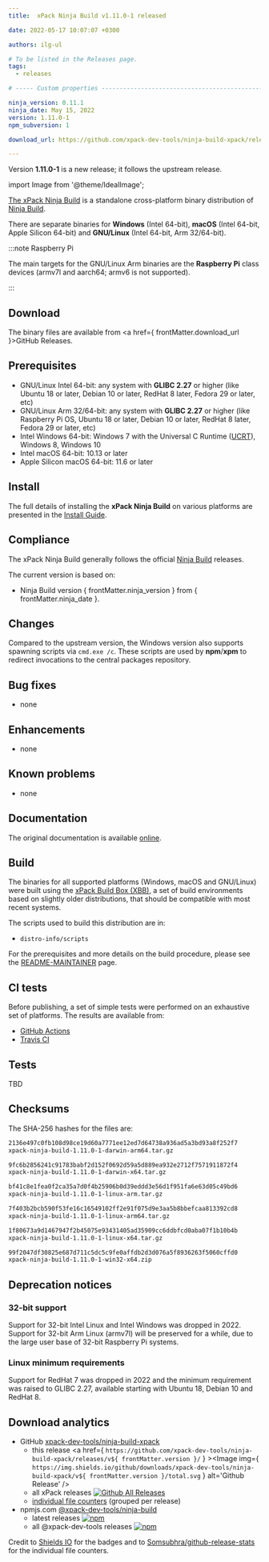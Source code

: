 ```yaml
---
title:  xPack Ninja Build v1.11.0-1 released

date: 2022-05-17 10:07:07 +0300

authors: ilg-ul

# To be listed in the Releases page.
tags:
  - releases

# ----- Custom properties -----------------------------------------------------

ninja_version: 0.11.1
ninja_date: May 15, 2022
version: 1.11.0-1
npm_subversion: 1

download_url: https://github.com/xpack-dev-tools/ninja-build-xpack/releases/tag/v1.11.0-1/

---
```


Version **1.11.0-1** is a new release; it follows the upstream release.

<!-- truncate -->

import Image from '@theme/IdealImage';

[The xPack Ninja Build](https://xpack-dev-tools.github.io/ninja-build-xpack)
is a standalone cross-platform binary distribution of
[Ninja Build](https://ninja-build.org).

There are separate binaries for **Windows** (Intel 64-bit),
**macOS** (Intel 64-bit, Apple Silicon 64-bit)
and **GNU/Linux** (Intel 64-bit, Arm 32/64-bit).

:::note Raspberry Pi

The main targets for the GNU/Linux Arm
binaries are the **Raspberry Pi** class devices (armv7l and aarch64;
armv6 is not supported).

:::

## Download

The binary files are available from <a href={ frontMatter.download_url }>GitHub Releases</a>.

## Prerequisites

- GNU/Linux Intel 64-bit: any system with **GLIBC 2.27** or higher
  (like Ubuntu 18 or later, Debian 10 or later, RedHat 8 later,
  Fedora 29 or later, etc)
- GNU/Linux Arm 32/64-bit: any system with **GLIBC 2.27** or higher
  (like Raspberry Pi OS, Ubuntu 18 or later, Debian 10 or later, RedHat 8 later,
  Fedora 29 or later, etc)
- Intel Windows 64-bit: Windows 7 with the Universal C Runtime
  ([UCRT](https://support.microsoft.com/en-us/topic/update-for-universal-c-runtime-in-windows-c0514201-7fe6-95a3-b0a5-287930f3560c)),
  Windows 8, Windows 10
- Intel macOS 64-bit: 10.13 or later
- Apple Silicon macOS 64-bit: 11.6 or later

## Install

The full details of installing the **xPack Ninja Build** on various platforms
are presented in the [Install Guide](/docs/install/).

## Compliance

The xPack Ninja Build generally follows the official
[Ninja Build](https://ninja-build.org) releases.

The current version is based on:

- Ninja Build version { frontMatter.ninja_version }
from { frontMatter.ninja_date }.

## Changes

Compared to the upstream version, the Windows version also supports
spawning scripts via `cmd.exe /c`. These scripts are used by **npm**/**xpm**
to redirect invocations to the central packages repository.

## Bug fixes

- none

## Enhancements

- none

## Known problems

- none

## Documentation

The original documentation is available
[online](https://ninja-build.org/manual.html).

## Build

The binaries for all supported platforms
(Windows, macOS and GNU/Linux) were built using the
[xPack Build Box (XBB)](https://xpack.github.io/xbb/), a set
of build environments based on slightly older distributions, that should be
compatible with most recent systems.

The scripts used to build this distribution are in:

- `distro-info/scripts`

For the prerequisites and more details on the build procedure, please see the
[README-MAINTAINER](https://github.com/xpack-dev-tools/ninja-build-xpack/blob/xpack/README-MAINTAINER.md) page.

## CI tests

Before publishing, a set of simple tests were performed on an exhaustive
set of platforms. The results are available from:

- [GitHub Actions](https://github.com/xpack-dev-tools/ninja-build-xpack/actions/)
- [Travis CI](https://app.travis-ci.com/github/xpack-dev-tools/ninja-build-xpack/builds/)

## Tests

TBD

## Checksums

The SHA-256 hashes for the files are:

```txt
2136e497c0fb108d98ce19d60a7771ee12ed7d64738a936ad5a3bd93a8f252f7
xpack-ninja-build-1.11.0-1-darwin-arm64.tar.gz

9fc6b2856241c91783babf2d152f0692d59a5d889ea932e2712f7571911872f4
xpack-ninja-build-1.11.0-1-darwin-x64.tar.gz

bf41c8e1fea0f2ca35a7d0f4b25906b0d39eddd3e56d1f951fa6e63d05c49bd6
xpack-ninja-build-1.11.0-1-linux-arm.tar.gz

7f403b2bcb590f53fe16c16549102ff2e91f075d9e3aa5b8bbefcaa813392cd8
xpack-ninja-build-1.11.0-1-linux-arm64.tar.gz

1f80673a9d1467947f2b45075e93431405ad35909cc6ddbfcd0aba07f1b10b4b
xpack-ninja-build-1.11.0-1-linux-x64.tar.gz

99f2047df30825e687d711c5dc5c9fe0affdb2d3d076a5f8936263f5060cffd0
xpack-ninja-build-1.11.0-1-win32-x64.zip

```

## Deprecation notices

### 32-bit support

Support for 32-bit Intel Linux and Intel Windows was
dropped in 2022. Support for 32-bit Arm Linux (armv7l) will be preserved
for a while, due to the large user base of 32-bit Raspberry Pi systems.

### Linux minimum requirements

Support for RedHat 7 was dropped in 2022 and the
minimum requirement was raised to GLIBC 2.27, available starting
with Ubuntu 18, Debian 10 and RedHat 8.

## Download analytics

- GitHub [xpack-dev-tools/ninja-build-xpack](https://github.com/xpack-dev-tools/ninja-build-xpack/)
  - this release <a href={ `https://github.com/xpack-dev-tools/ninja-build-xpack/releases/v${ frontMatter.version }/` } ><Image img={ `https://img.shields.io/github/downloads/xpack-dev-tools/ninja-build-xpack/v${ frontMatter.version }/total.svg` } alt='Github Release' /></a>
  - all xPack releases [![Github All Releases](https://img.shields.io/github/downloads/xpack-dev-tools/ninja-build-xpack/total.svg)](https://github.com/xpack-dev-tools/ninja-build-xpack/releases/)
  - [individual file counters](https://somsubhra.github.io/github-release-stats/?username=xpack-dev-tools&repository=ninja-build-xpack) (grouped per release)
- npmjs.com [@xpack-dev-tools/ninja-build](https://www.npmjs.com/package/@xpack-dev-tools/ninja-build)
  - latest releases [![npm](https://img.shields.io/npm/dw/@xpack-dev-tools/ninja-build.svg)](https://www.npmjs.com/package/@xpack-dev-tools/ninja-build/)
  - all @xpack-dev-tools releases [![npm](https://img.shields.io/npm/dt/@xpack-dev-tools/ninja-build.svg)](https://www.npmjs.com/package/@xpack-dev-tools/ninja-build/)

Credit to [Shields IO](https://shields.io) for the badges and to
[Somsubhra/github-release-stats](https://github.com/Somsubhra/github-release-stats)
for the individual file counters.
